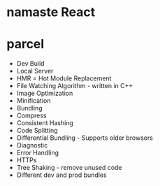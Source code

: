 # namaste React 

# parcel
- Dev Build
- Local Server
- HMR = Hot Module Replacement
- File Watching Algorithm - written in C++
- Image Optimization
- Minification
- Bundling
- Compress
- Consistent Hashing
- Code Splitting
- Differential Bundling - Supports older browsers
- Diagnostic
- Error Handling
- HTTPs
- Tree Shaking - remove unused code
- Different dev and prod bundles
